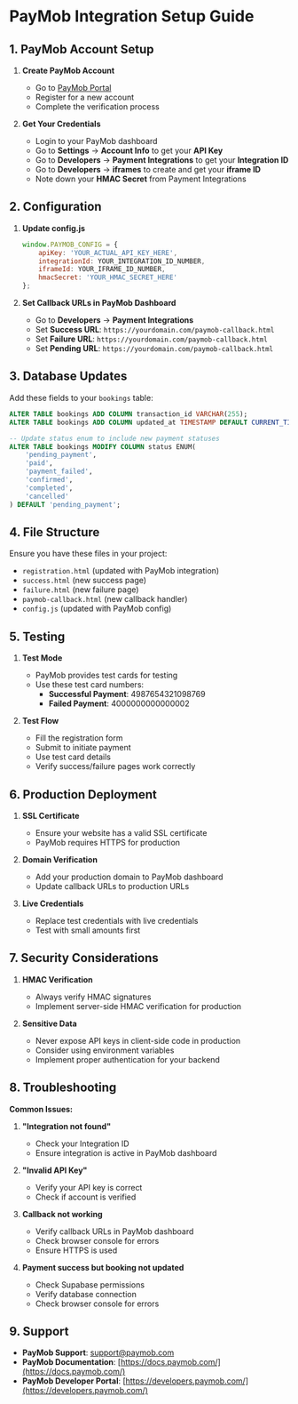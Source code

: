 # PayMob Integration Setup Guide

## 1. PayMob Account Setup

1. **Create PayMob Account**
   - Go to [PayMob Portal](https://accept.paymob.com/portal2/en/register)
   - Register for a new account
   - Complete the verification process

2. **Get Your Credentials**
   - Login to your PayMob dashboard
   - Go to **Settings** → **Account Info** to get your **API Key**
   - Go to **Developers** → **Payment Integrations** to get your **Integration ID**
   - Go to **Developers** → **iframes** to create and get your **iframe ID**
   - Note down your **HMAC Secret** from Payment Integrations

## 2. Configuration

1. **Update config.js**
   ```javascript
   window.PAYMOB_CONFIG = {
       apiKey: 'YOUR_ACTUAL_API_KEY_HERE',
       integrationId: YOUR_INTEGRATION_ID_NUMBER,
       iframeId: YOUR_IFRAME_ID_NUMBER,
       hmacSecret: 'YOUR_HMAC_SECRET_HERE'
   };
   ```

2. **Set Callback URLs in PayMob Dashboard**
   - Go to **Developers** → **Payment Integrations**
   - Set **Success URL**: `https://yourdomain.com/paymob-callback.html`
   - Set **Failure URL**: `https://yourdomain.com/paymob-callback.html`
   - Set **Pending URL**: `https://yourdomain.com/paymob-callback.html`

## 3. Database Updates

Add these fields to your `bookings` table:

```sql
ALTER TABLE bookings ADD COLUMN transaction_id VARCHAR(255);
ALTER TABLE bookings ADD COLUMN updated_at TIMESTAMP DEFAULT CURRENT_TIMESTAMP;

-- Update status enum to include new payment statuses
ALTER TABLE bookings MODIFY COLUMN status ENUM(
    'pending_payment', 
    'paid', 
    'payment_failed', 
    'confirmed', 
    'completed', 
    'cancelled'
) DEFAULT 'pending_payment';
```

## 4. File Structure

Ensure you have these files in your project:
- `registration.html` (updated with PayMob integration)
- `success.html` (new success page)
- `failure.html` (new failure page)
- `paymob-callback.html` (new callback handler)
- `config.js` (updated with PayMob config)

## 5. Testing

1. **Test Mode**
   - PayMob provides test cards for testing
   - Use these test card numbers:
     - **Successful Payment**: 4987654321098769
     - **Failed Payment**: 4000000000000002

2. **Test Flow**
   - Fill the registration form
   - Submit to initiate payment
   - Use test card details
   - Verify success/failure pages work correctly

## 6. Production Deployment

1. **SSL Certificate**
   - Ensure your website has a valid SSL certificate
   - PayMob requires HTTPS for production

2. **Domain Verification**
   - Add your production domain to PayMob dashboard
   - Update callback URLs to production URLs

3. **Live Credentials**
   - Replace test credentials with live credentials
   - Test with small amounts first

## 7. Security Considerations

1. **HMAC Verification**
   - Always verify HMAC signatures
   - Implement server-side HMAC verification for production

2. **Sensitive Data**
   - Never expose API keys in client-side code in production
   - Consider using environment variables
   - Implement proper authentication for your backend

## 8. Troubleshooting

**Common Issues:**

1. **"Integration not found"**
   - Check your Integration ID
   - Ensure integration is active in PayMob dashboard

2. **"Invalid API Key"**
   - Verify your API key is correct
   - Check if account is verified

3. **Callback not working**
   - Verify callback URLs in PayMob dashboard
   - Check browser console for errors
   - Ensure HTTPS is used

4. **Payment success but booking not updated**
   - Check Supabase permissions
   - Verify database connection
   - Check browser console for errors

## 9. Support

- **PayMob Support**: [support@paymob.com](mailto:support@paymob.com)
- **PayMob Documentation**: [https://docs.paymob.com/](https://docs.paymob.com/)
- **PayMob Developer Portal**: [https://developers.paymob.com/](https://developers.paymob.com/) 